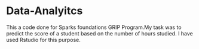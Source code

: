 # Data-Analyitcs
This a code done for Sparks foundations GRIP Program.My task was to predict the score of a student based on the number of hours studied.
I have used Rstudio for this purpose.
